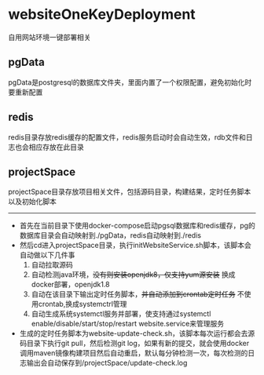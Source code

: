 # websiteOneKeyDeployment
自用网站环境一键部署相关

## pgData
pgData是postgresql的数据库文件夹，里面内置了一个权限配置，避免初始化时要重新配置

## redis
redis目录存放redis缓存的配置文件，redis服务启动时会自动生效，rdb文件和日志也会相应存放在此目录

## projectSpace
projectSpace目录存放项目相关文件，包括源码目录，构建结果，定时任务脚本以及初始化脚本

***

* 首先在当前目录下使用docker-compose启动pgsql数据库和redis缓存，pg的数据库目录会自动映射到./pgData，redis自动映射到./redis
* 然后cd进入projectSpace目录，执行initWebsiteService.sh脚本，该脚本会自动做以下几件事
    1. 自动拉取源码
    2. 自动检测java环境，~~没有则安装openjdk8，仅支持yum源安装~~ 换成docker部署，openjdk1.8
    3. 自动在该目录下输出定时任务脚本，~~并自动添加到crontab定时任务~~ 不使用crontab,换成systemctrl管理
    4. 自动生成系统systemctl服务并部署，使支持通过systemctl enable/disable/start/stop/restart website.service来管理服务
* 生成的定时任务脚本为website-update-check.sh，该脚本每次运行都会去源码目录下执行git pull，然后检测git log，如果有新的提交，就会使用docker调用maven镜像构建项目然后自动重启，默认每分钟检测一次，每次检测的日志输出会自动保存到/projectSpace/update-check.log
